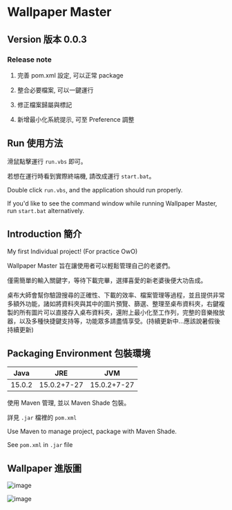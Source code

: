 # Wallpaper Master

## Version 版本 0.0.3

### Release note

1. 完善 pom.xml 設定, 可以正常 package

2. 整合必要檔案, 可以一鍵運行

3. 修正檔案歸屬與標記

4. 新增最小化系統提示, 可至 Preference 調整

## Run 使用方法

滑鼠點擊運行 `run.vbs` 即可。

若想在運行時看到實際終端機, 請改成運行 `start.bat`。

Double click `run.vbs`, and the application should run properly.

If you'd like to see the command window while running Wallpaper Master, run `start.bat` alternatively.

## Introduction 簡介

My first Individual project! (For practice OwO)

Wallpaper Master 旨在讓使用者可以輕鬆管理自己的老婆們。

僅需簡單的輸入關鍵字，等待下載完畢，選擇喜愛的新老婆後便大功告成。

桌布大師會幫你驗證搜尋的正確性、下載的效率、檔案管理等過程，並且提供非常多額外功能，諸如將資料夾與其中的圖片預覽、篩選、整理至桌布資料夾，右鍵複製的所有圖片可以直接存入桌布資料夾，還附上最小化至工作列，完整的音樂撥放器，以及多種快捷鍵支持等，功能眾多請盡情享受。(持續更新中...應該說暑假後持續更新)

## Packaging Environment 包裝環境

Java|JRE|JVM
-|:-:|-
15.0.2|15.0.2+7-27|15.0.2+7-27

使用 Maven 管理, 並以 Maven Shade 包裝。

詳見 `.jar` 檔裡的 `pom.xml`

Use Maven to manage project, package with Maven Shade.

See `pom.xml` in `.jar` file

## Wallpaper 進版圖

![image](https://i.imgur.com/OqV05rM.jpg)

![image](https://i.imgur.com/2vX9WQz.jpeg)
